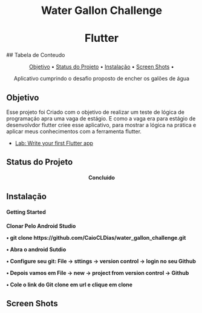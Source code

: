 <h1 align="center">Water Gallon Challenge</h1>

<h1 align="center">
   Flutter
</h1>
## Tabela de Conteudo
<p align="center">
 <a href="#objetivo">Objetivo</a> •
 <a href="#status-do-projeto">Status do Projeto</a> •
 <a href="#instalação">Instalação</a> • 
 <a href="#screen=shots">Screen Shots</a> • 
</p>
<p align="center"> Aplicativo cumprindo o desafio proposto de encher os galões de água</p>

## Objetivo

Esse projeto foi Criado com o objetivo de realizar um teste de lógica de programaçáo apra uma vaga de estágio. 
E como a vaga era para estágio de desenvolvdor flutter criee esse aplicativo, para mostrar a lógica na prática e aplicar meus conhecimentos com a ferramenta flutter. 

- [Lab: Write your first Flutter app](https://flutter.dev/)

## Status do Projeto

<h4 align="center"> 
	  Concluido
</h4>

## Instalação
<h4>Getting Started<h4>
  Clonar Pelo Android Studio
    <p>• git clone https://github.com/CaioCLDias/water_gallon_challenge.git<p>
    <p>• Abra o android Sutdio<p><p>
    <p>• Configure seu git: File -> sttings -> version control -> login no seu Github<p>
    <p> • Depois vamos em File -> new -> project from version control -> Github<p>
    <p>• Cole o link do Git clone em url e clique em clone<p>
  
## Screen Shots









